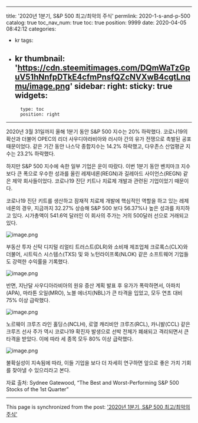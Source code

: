 
---
title: '2020년 1분기, S&P 500 최고/최악의 주식'
permlink: 2020-1-s-and-p-500
catalog: true
toc_nav_num: true
toc: true
position: 9999
date: 2020-04-05 08:42:12
categories:
- kr
tags:
- kr
thumbnail: 'https://cdn.steemitimages.com/DQmWaTzGpuV51hNnfpDTkE4cfmPnsfQZcNVXwB4cgtLnqmu/image.png'
sidebar:
    right:
        sticky: true
widgets:
    -
        type: toc
        position: right
---


2020년 3월 31일까지 올해 1분기 동안 S&P 500 지수는 20% 하락했다. 코로나19의 확산과 더불어 OPEC의 리더 사우디아라비아와 러시아 간의 유가 전쟁으로 촉발된 공포 때문이었다. 같은 기간 동안 나스닥 종합지수는 14.2% 하락했고, 다우존스 산업평균 지수는 23.2% 하락했다.​

하지만 S&P 500 지수에 속한 일부 기업은 운이 따랐다. 이번 1분기 동안 벤치마크 지수보다 큰 폭으로 우수한 성과를 올린 레제네론(REGN)과 길레아드 사이언스(REGN) 같은 제약 회사들이었다. 코로나19 진단 키트나 치료제 개발과 관련된 기업이었기 때문이다. ​

코로나19 진단 키트를 생산하고 잠재적 치료제 개발에 핵심적인 역할을 하고 있는 레제네론의 경우, 지금까지 32.27% 상승해 S&P 500 보다 56.37%나 높은 성과를 차지하고 있다. 시가총액이 541.6억 달러인 이 회사의 주가는 거의 500달러 선으로 거래되고 있다.

![image.png](https://cdn.steemitimages.com/DQmWaTzGpuV51hNnfpDTkE4cfmPnsfQZcNVXwB4cgtLnqmu/image.png)

부동산 투자 신탁 디지털 리얼티 트러스트(DLR)와 소비재 제조업체 크로록스(CLX)와 더불어, 시트릭스 시스템스(TXS) 및 와 노턴라이프록(NLOK) 같은 소프트웨어 기업들도 강력한 수익률을 기록했다.

![image.png](https://cdn.steemitimages.com/DQmcaitGAwJU5G3UoGasDhCbc5sqmSKuDVhnRZmP9WaKGZY/image.png)


반면, 지난달 사우디아라비아의 원유 증산 계획 발표 후 유가가 폭락하면서, 아파치(APA), 마라톤 오일(MRO), 노블 에너지(NBL)가 큰 타격을 입었고, 모두 연초 대비 75% 이상 급락했다.

![image.png](https://cdn.steemitimages.com/DQmaNZEF5Jc2czQssUGGXrczp9DhsHmwxMPpy4zVu9XERhF/image.png)

노르웨이 크루즈 라인 홀딩스(NCLH), 로열 캐리비안 크루즈(RCL), 카니발(CCL) 같은 크루즈 선사 주가 역시 코로나19 확진자 발생으로 선박 전체가 폐쇄되고 격리되면서 큰 타격을 받았다. 이에 따라 세 종목 모두 80% 이상 급락했다.


![image.png](https://cdn.steemitimages.com/DQmQQt9UF8PXayLuApWZhyu2ot2TNhUqney9AdJC9R5NcAU/image.png)

불확실성이 지속됨에 따라, 이들 기업을 보다 더 자세히 연구하면 앞으로 좋은 가치 기회를 찾아낼 수 있으리라고 본다.​

자료 출처: Sydnee Gatewood, “The Best and Worst-Performing S&P 500 Stocks of the 1st Quarter”

- - -

This page is synchronized from the post: ['2020년 1분기, S&P 500 최고/최악의 주식'](https://steemit.com/@pius.pius/2020-1-s-and-p-500)

